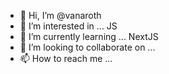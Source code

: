 - 👋 Hi, I’m @vanaroth
- 👀 I’m interested in ... JS
- 🌱 I’m currently learning ... NextJS
- 💞️ I’m looking to collaborate on ... 
- 📫 How to reach me ...

<!---
vanaroth/vanaroth is a ✨ special ✨ repository because its `README.md` (this file) appears on your GitHub profile.
You can click the Preview link to take a look at your changes.
--->

